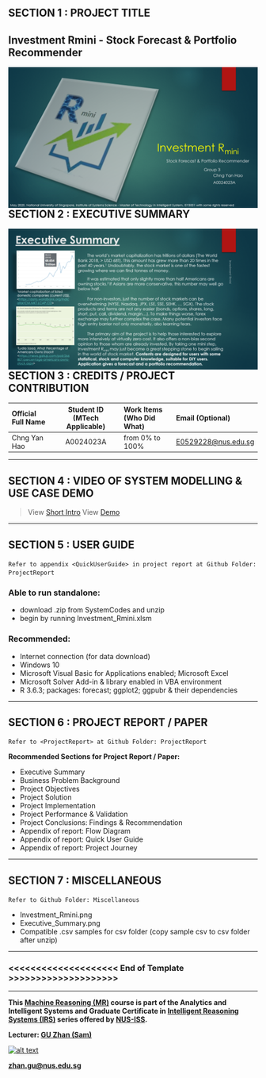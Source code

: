 ## SECTION 1 : PROJECT TITLE
## Investment Rmini - Stock Forecast & Portfolio Recommender

<img src="Miscellaneous/InvestmentRmini.png"
     style="float: left; margin-right: 0px;" />

---

## SECTION 2 : EXECUTIVE SUMMARY

<img src="Miscellaneous/ExecutiveSummary.png"
     style="float: left; margin-right: 0px;" />

---

## SECTION 3 : CREDITS / PROJECT CONTRIBUTION

| Official Full Name  | Student ID (MTech Applicable)  | Work Items (Who Did What) | Email (Optional) |
| :------------ |:---------------:| :-----| :-----|
| Chng Yan Hao | A0024023A | from 0% to 100% | E0529228@nus.edu.sg |


---

## SECTION 4 : VIDEO OF SYSTEM MODELLING & USE CASE DEMO

> View [Short Intro](https://www.youtube.com/watch?v=jLQJyCDhMn4)
> View [Demo](https://www.youtube.com/watch?v=jLQJyCDhMn4)

---

## SECTION 5 : USER GUIDE

`Refer to appendix <QuickUserGuide> in project report at Github Folder: ProjectReport`

### Able to run standalone:

- download .zip from SystemCodes and unzip
- begin by running Investment_Rmini.xlsm

### Recommended: 
- Internet connection (for data download)
- Windows 10
- Microsoft Visual Basic for Applications enabled; Microsoft Excel 
- Microsoft Solver Add-in & library enabled in VBA environment 
- R 3.6.3; packages: forecast; ggplot2; ggpubr & their dependencies

---
## SECTION 6 : PROJECT REPORT / PAPER

`Refer to <ProjectReport> at Github Folder: ProjectReport`

**Recommended Sections for Project Report / Paper:**
- Executive Summary
- Business Problem Background
- Project Objectives
- Project Solution
- Project Implementation
- Project Performance & Validation
- Project Conclusions: Findings & Recommendation
- Appendix of report: Flow Diagram
- Appendix of report: Quick User Guide
- Appendix of report: Project Journey

---
## SECTION 7 : MISCELLANEOUS

`Refer to Github Folder: Miscellaneous`

- Investment_Rmini.png
- Executive_Summary.png
- Compatible .csv samples for csv folder (copy sample csv to csv folder after unzip)

---

### <<<<<<<<<<<<<<<<<<<< End of Template >>>>>>>>>>>>>>>>>>>>

---

**This [Machine Reasoning (MR)](https://www.iss.nus.edu.sg/executive-education/course/detail/machine-reasoning "Machine Reasoning") course is part of the Analytics and Intelligent Systems and Graduate Certificate in [Intelligent Reasoning Systems (IRS)](https://www.iss.nus.edu.sg/stackable-certificate-programmes/intelligent-systems "Intelligent Reasoning Systems") series offered by [NUS-ISS](https://www.iss.nus.edu.sg "Institute of Systems Science, National University of Singapore").**

**Lecturer: [GU Zhan (Sam)](https://www.iss.nus.edu.sg/about-us/staff/detail/201/GU%20Zhan "GU Zhan (Sam)")**

[![alt text](https://www.iss.nus.edu.sg/images/default-source/About-Us/7.6.1-teaching-staff/sam-website.tmb-.png "Let's check Sam' profile page")](https://www.iss.nus.edu.sg/about-us/staff/detail/201/GU%20Zhan)

**zhan.gu@nus.edu.sg**
